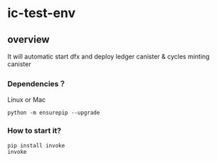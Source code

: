 # ic-test-env
## overview
It will automatic start dfx and deploy ledger canister & cycles minting canister
### Dependencies？

Linux or Mac
```
python -m ensurepip --upgrade
```

### How to start it?
```shell
pip install invoke
invoke
```
